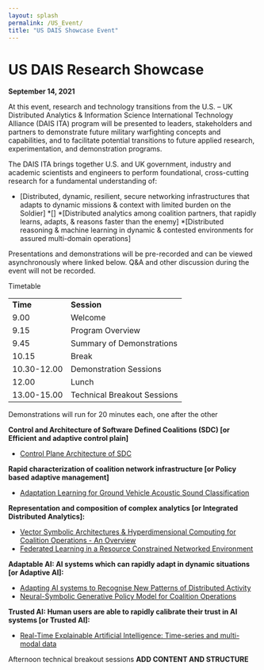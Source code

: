 ```yaml
---
layout: splash
permalink: /US_Event/
title: "US DAIS Showcase Event"
---
```


# US DAIS Research Showcase
**September 14, 2021**

At this event, research and technology transitions from the U.S. – UK Distributed Analytics & Information Science International Technology Alliance (DAIS ITA) program will be presented to leaders, stakeholders and partners to demonstrate future military warfighting concepts and capabilities, and to facilitate potential transitions to future applied research, experimentation, and demonstration programs.

The DAIS ITA brings together U.S. and UK government, industry and academic scientists and engineers to perform foundational, cross-cutting research for a fundamental understanding of: 
* [Distributed, dynamic, resilient, secure networking infrastructures that adapts to dynamic missions & context with limited burden on the Soldier]
*[]
*[Distributed analytics among coalition partners, that rapidly learns, adapts, & reasons faster than the enemy]
*[Distributed reasoning & machine learning in dynamic & contested environments for assured multi-domain operations]

Presentations and demonstrations will be pre-recorded and can be viewed asynchronously where linked below. Q&A and other discussion during the event will not be recorded.

Timetable

<table>
  <tbody>
    <tr>
      <td><b>Time</b></td>
      <td><b>Session</b></td>
    </tr>
    <tr>
      <td>9.00</td>
      <td>Welcome</td>
    </tr>
    <tr>
      <td>9.15</td>
      <td>Program Overview</td>
    </tr>
    <tr>
      <td>9.45</td>
      <td>Summary of Demonstrations</td>
    </tr>
    <tr>
      <td>10.15</td>
      <td>Break</td>
    </tr>
    <tr>
      <td>10.30-12.00</td>
      <td>Demonstration Sessions</td>
    </tr>
    <tr>
      <td>12.00</td>
      <td>Lunch</td>
    </tr>
    <tr>
      <td>13.00-15.00</td>
      <td>Technical Breakout Sessions</td>
    </tr>
  </tbody>
</table>

Demonstrations will run for 20 minutes each, one after the other 

**Control and Architecture of Software Defined Coalitions (SDC) [or Efficient and adaptive control plain]**
* [Control Plane Architecture of SDC](/2a08/)

**Rapid characterization of coalition network infrastructure [or Policy based adaptive management]** 
*	[Adaptation Learning for Ground Vehicle Acoustic Sound Classification](/2c01/)

**Representation and composition of complex analytics [or Integrated Distributed Analytics]:**
* [Vector Symbolic Architectures & Hyperdimensional Computing for Coalition Operations - An Overview](/1a11/)
* [Federated Learning in a Resource Constrained Networked Environment](/1a08/)

**Adaptable AI: AI systems which can rapidly adapt in dynamic situations [or Adaptive AI]:**
* [Adapting AI systems to Recognise New Patterns of Distributed Activity](/1c16/)
* [Neural-Symbolic Generative Policy Model for Coalition Operations](/1c02/)

**Trusted AI: Human users are able to rapidly calibrate their trust in AI systems [or Trusted AI]:**
* [Real-Time Explainable Artificial Intelligence: Time-series and multi-modal data](/1d01/)

Afternoon technical breakout sessions **ADD CONTENT AND STRUCTURE**
 



